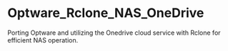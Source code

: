 # Optware_Rclone_NAS_OneDrive
Porting Optware and utilizing the Onedrive cloud service with Rclone for efficient NAS operation.
